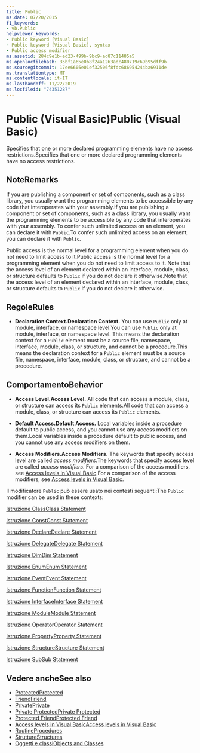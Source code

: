 ```yaml
---
title: Public
ms.date: 07/20/2015
f1_keywords:
- vb.Public
helpviewer_keywords:
- Public keyword [Visual Basic]
- Public keyword [Visual Basic], syntax
- Public access modifier
ms.assetid: 284c9e1b-ed23-499b-9bc9-ad87c11485a5
ms.openlocfilehash: 35bf1a65e0b8f24a1263adc480719c69b95dff9b
ms.sourcegitcommit: 17ee6605e01ef32506f8fdc686954244ba6911de
ms.translationtype: MT
ms.contentlocale: it-IT
ms.lasthandoff: 11/22/2019
ms.locfileid: "74351287"
---
```

# <a name="public-visual-basic"></a><span data-ttu-id="b15cb-102">Public (Visual Basic)</span><span class="sxs-lookup"><span data-stu-id="b15cb-102">Public (Visual Basic)</span></span>
<span data-ttu-id="b15cb-103">Specifies that one or more declared programming elements have no access restrictions.</span><span class="sxs-lookup"><span data-stu-id="b15cb-103">Specifies that one or more declared programming elements have no access restrictions.</span></span>  
  
## <a name="remarks"></a><span data-ttu-id="b15cb-104">Note</span><span class="sxs-lookup"><span data-stu-id="b15cb-104">Remarks</span></span>  
 <span data-ttu-id="b15cb-105">If you are publishing a component or set of components, such as a class library, you usually want the programming elements to be accessible by any code that interoperates with your assembly.</span><span class="sxs-lookup"><span data-stu-id="b15cb-105">If you are publishing a component or set of components, such as a class library, you usually want the programming elements to be accessible by any code that interoperates with your assembly.</span></span> <span data-ttu-id="b15cb-106">To confer such unlimited access on an element, you can declare it with `Public`.</span><span class="sxs-lookup"><span data-stu-id="b15cb-106">To confer such unlimited access on an element, you can declare it with `Public`.</span></span>  
  
 <span data-ttu-id="b15cb-107">Public access is the normal level for a programming element when you do not need to limit access to it.</span><span class="sxs-lookup"><span data-stu-id="b15cb-107">Public access is the normal level for a programming element when you do not need to limit access to it.</span></span> <span data-ttu-id="b15cb-108">Note that the access level of an element declared within an interface, module, class, or structure defaults to `Public` if you do not declare it otherwise.</span><span class="sxs-lookup"><span data-stu-id="b15cb-108">Note that the access level of an element declared within an interface, module, class, or structure defaults to `Public` if you do not declare it otherwise.</span></span>  
  
## <a name="rules"></a><span data-ttu-id="b15cb-109">Regole</span><span class="sxs-lookup"><span data-stu-id="b15cb-109">Rules</span></span>  
  
- <span data-ttu-id="b15cb-110">**Declaration Context.**</span><span class="sxs-lookup"><span data-stu-id="b15cb-110">**Declaration Context.**</span></span> <span data-ttu-id="b15cb-111">You can use `Public` only at module, interface, or namespace level.</span><span class="sxs-lookup"><span data-stu-id="b15cb-111">You can use `Public` only at module, interface, or namespace level.</span></span> <span data-ttu-id="b15cb-112">This means the declaration context for a `Public` element must be a source file, namespace, interface, module, class, or structure, and cannot be a procedure.</span><span class="sxs-lookup"><span data-stu-id="b15cb-112">This means the declaration context for a `Public` element must be a source file, namespace, interface, module, class, or structure, and cannot be a procedure.</span></span>  
  
## <a name="behavior"></a><span data-ttu-id="b15cb-113">Comportamento</span><span class="sxs-lookup"><span data-stu-id="b15cb-113">Behavior</span></span>  
  
- <span data-ttu-id="b15cb-114">**Access Level.**</span><span class="sxs-lookup"><span data-stu-id="b15cb-114">**Access Level.**</span></span> <span data-ttu-id="b15cb-115">All code that can access a module, class, or structure can access its `Public` elements.</span><span class="sxs-lookup"><span data-stu-id="b15cb-115">All code that can access a module, class, or structure can access its `Public` elements.</span></span>  
  
- <span data-ttu-id="b15cb-116">**Default Access.**</span><span class="sxs-lookup"><span data-stu-id="b15cb-116">**Default Access.**</span></span> <span data-ttu-id="b15cb-117">Local variables inside a procedure default to public access, and you cannot use any access modifiers on them.</span><span class="sxs-lookup"><span data-stu-id="b15cb-117">Local variables inside a procedure default to public access, and you cannot use any access modifiers on them.</span></span>  
  
- <span data-ttu-id="b15cb-118">**Access Modifiers.**</span><span class="sxs-lookup"><span data-stu-id="b15cb-118">**Access Modifiers.**</span></span> <span data-ttu-id="b15cb-119">The keywords that specify access level are called *access modifiers*.</span><span class="sxs-lookup"><span data-stu-id="b15cb-119">The keywords that specify access level are called *access modifiers*.</span></span> <span data-ttu-id="b15cb-120">For a comparison of the access modifiers, see [Access levels in Visual Basic](../../../visual-basic/programming-guide/language-features/declared-elements/access-levels.md).</span><span class="sxs-lookup"><span data-stu-id="b15cb-120">For a comparison of the access modifiers, see [Access levels in Visual Basic](../../../visual-basic/programming-guide/language-features/declared-elements/access-levels.md).</span></span>  
  
 <span data-ttu-id="b15cb-121">Il modificatore `Public` può essere usato nei contesti seguenti:</span><span class="sxs-lookup"><span data-stu-id="b15cb-121">The `Public` modifier can be used in these contexts:</span></span>  
  
 [<span data-ttu-id="b15cb-122">Istruzione Class</span><span class="sxs-lookup"><span data-stu-id="b15cb-122">Class Statement</span></span>](../../../visual-basic/language-reference/statements/class-statement.md)  
  
 [<span data-ttu-id="b15cb-123">Istruzione Const</span><span class="sxs-lookup"><span data-stu-id="b15cb-123">Const Statement</span></span>](../../../visual-basic/language-reference/statements/const-statement.md)  
  
 [<span data-ttu-id="b15cb-124">Istruzione Declare</span><span class="sxs-lookup"><span data-stu-id="b15cb-124">Declare Statement</span></span>](../../../visual-basic/language-reference/statements/declare-statement.md)  
  
 [<span data-ttu-id="b15cb-125">Istruzione Delegate</span><span class="sxs-lookup"><span data-stu-id="b15cb-125">Delegate Statement</span></span>](../../../visual-basic/language-reference/statements/delegate-statement.md)  
  
 [<span data-ttu-id="b15cb-126">Istruzione Dim</span><span class="sxs-lookup"><span data-stu-id="b15cb-126">Dim Statement</span></span>](../../../visual-basic/language-reference/statements/dim-statement.md)  
  
 [<span data-ttu-id="b15cb-127">Istruzione Enum</span><span class="sxs-lookup"><span data-stu-id="b15cb-127">Enum Statement</span></span>](../../../visual-basic/language-reference/statements/enum-statement.md)  
  
 [<span data-ttu-id="b15cb-128">Istruzione Event</span><span class="sxs-lookup"><span data-stu-id="b15cb-128">Event Statement</span></span>](../../../visual-basic/language-reference/statements/event-statement.md)  
  
 [<span data-ttu-id="b15cb-129">Istruzione Function</span><span class="sxs-lookup"><span data-stu-id="b15cb-129">Function Statement</span></span>](../../../visual-basic/language-reference/statements/function-statement.md)  
  
 [<span data-ttu-id="b15cb-130">Istruzione Interface</span><span class="sxs-lookup"><span data-stu-id="b15cb-130">Interface Statement</span></span>](../../../visual-basic/language-reference/statements/interface-statement.md)  
  
 [<span data-ttu-id="b15cb-131">Istruzione Module</span><span class="sxs-lookup"><span data-stu-id="b15cb-131">Module Statement</span></span>](../../../visual-basic/language-reference/statements/module-statement.md)  
  
 [<span data-ttu-id="b15cb-132">Istruzione Operator</span><span class="sxs-lookup"><span data-stu-id="b15cb-132">Operator Statement</span></span>](../../../visual-basic/language-reference/statements/operator-statement.md)  
  
 [<span data-ttu-id="b15cb-133">Istruzione Property</span><span class="sxs-lookup"><span data-stu-id="b15cb-133">Property Statement</span></span>](../../../visual-basic/language-reference/statements/property-statement.md)  
  
 [<span data-ttu-id="b15cb-134">Istruzione Structure</span><span class="sxs-lookup"><span data-stu-id="b15cb-134">Structure Statement</span></span>](../../../visual-basic/language-reference/statements/structure-statement.md)  
  
 [<span data-ttu-id="b15cb-135">Istruzione Sub</span><span class="sxs-lookup"><span data-stu-id="b15cb-135">Sub Statement</span></span>](../../../visual-basic/language-reference/statements/sub-statement.md)  
  
## <a name="see-also"></a><span data-ttu-id="b15cb-136">Vedere anche</span><span class="sxs-lookup"><span data-stu-id="b15cb-136">See also</span></span>

- [<span data-ttu-id="b15cb-137">Protected</span><span class="sxs-lookup"><span data-stu-id="b15cb-137">Protected</span></span>](../../../visual-basic/language-reference/modifiers/protected.md)
- [<span data-ttu-id="b15cb-138">Friend</span><span class="sxs-lookup"><span data-stu-id="b15cb-138">Friend</span></span>](../../../visual-basic/language-reference/modifiers/friend.md)
- [<span data-ttu-id="b15cb-139">Private</span><span class="sxs-lookup"><span data-stu-id="b15cb-139">Private</span></span>](../../../visual-basic/language-reference/modifiers/private.md)
- [<span data-ttu-id="b15cb-140">Private Protected</span><span class="sxs-lookup"><span data-stu-id="b15cb-140">Private Protected</span></span>](private-protected.md)
- [<span data-ttu-id="b15cb-141">Protected Friend</span><span class="sxs-lookup"><span data-stu-id="b15cb-141">Protected Friend</span></span>](protected-friend.md)
- [<span data-ttu-id="b15cb-142">Access levels in Visual Basic</span><span class="sxs-lookup"><span data-stu-id="b15cb-142">Access levels in Visual Basic</span></span>](../../../visual-basic/programming-guide/language-features/declared-elements/access-levels.md)
- [<span data-ttu-id="b15cb-143">Routine</span><span class="sxs-lookup"><span data-stu-id="b15cb-143">Procedures</span></span>](../../../visual-basic/programming-guide/language-features/procedures/index.md)
- [<span data-ttu-id="b15cb-144">Strutture</span><span class="sxs-lookup"><span data-stu-id="b15cb-144">Structures</span></span>](../../../visual-basic/programming-guide/language-features/data-types/structures.md)
- [<span data-ttu-id="b15cb-145">Oggetti e classi</span><span class="sxs-lookup"><span data-stu-id="b15cb-145">Objects and Classes</span></span>](../../../visual-basic/programming-guide/language-features/objects-and-classes/index.md)

